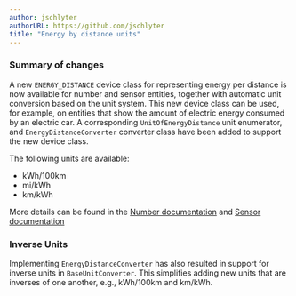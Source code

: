 ```yaml
---
author: jschlyter
authorURL: https://github.com/jschlyter
title: "Energy by distance units"
---
```


### Summary of changes

A new `ENERGY_DISTANCE` device class for representing energy per distance is now available for number and sensor entities, together with automatic unit conversion based on the unit system. 
This new device class can be used, for example, on entities that show the amount of electric energy consumed by an electric car. A corresponding `UnitOfEnergyDistance` unit enumerator, and `EnergyDistanceConverter` converter class have been added to support the new device class.

The following units are available:

- kWh/100km
- mi/kWh
- km/kWh

More details can be found in the [Number documentation](/docs/core/entity/number#available-device-classes) and [Sensor documentation](/docs/core/entity/sensor#available-device-classes)


### Inverse Units

Implementing `EnergyDistanceConverter` has also resulted in support for inverse units in `BaseUnitConverter`. This simplifies adding new units that are inverses of one another, e.g., kWh/100km and km/kWh.
